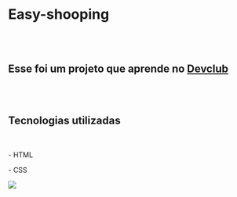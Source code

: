 <h1>Easy-shooping</h1>
<br>
<br>
<h2>Esse foi um projeto que aprende no <a href="https://rodolfomori.com.br/devclub">Devclub</a></h2>
<br>
<br>
<h2>Tecnologias utilizadas</h2>
    <br>
    <p>- HTML</p>
    <p>- CSS</p>

<img src="https://github.com/Edilano-Gonzaga/easy-shooping/blob/main/img/ease-shooping-not-e-cel.png?raw=true" />
